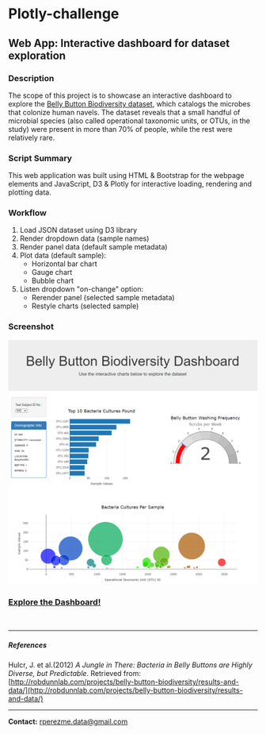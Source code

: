 # Plotly-challenge
## Web App: Interactive dashboard for dataset exploration

### Description
The scope of this project is to showcase an interactive dashboard to explore the [Belly Button Biodiversity dataset](data/samples.json), which catalogs the microbes that colonize human navels. The dataset reveals that a small handful of microbial species (also called operational taxonomic units, or OTUs, in the study) were present in more than 70% of people, while the rest were relatively rare.


### Script Summary
This web application was built using HTML & Bootstrap for the webpage elements and JavaScript, D3 & Plotly for interactive loading, rendering and plotting data.

### Workflow

1. Load JSON dataset using D3 library
2. Render dropdown data (sample names)
3. Render panel data (default sample metadata)
4. Plot data (default sample):
    + Horizontal bar chart
    + Gauge chart
    + Bubble chart
5. Listen dropdown "on-change" option:
    + Rerender panel (selected sample metadata)
    + Restyle charts (selected sample)

### Screenshot
![Dashboard_Screenshot](screenshots/dashboard-940.png)

### [Explore the Dashboard!](https://rperezme-data.github.io/H15_Plotly-challenge/)
<br>

--- 

##### References

Hulcr, J. et al.(2012) _A Jungle in There: Bacteria in Belly Buttons are Highly Diverse, but Predictable_. Retrieved from: [http://robdunnlab.com/projects/belly-button-biodiversity/results-and-data/](http://robdunnlab.com/projects/belly-button-biodiversity/results-and-data/)

--- 

**Contact:** [rperezme.data@gmail.com](mailto:rperezme.data@gmail.com)

